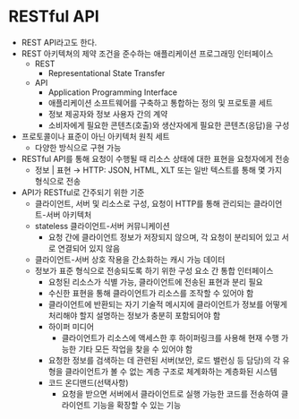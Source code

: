 # RESTful API

- REST API라고도 한다.
- REST 아키텍쳐의 제약 조건을 준수하는 애플리케이션 프로그래밍 인터페이스
    - REST
        - Representational State Transfer
    - API
        - Application Programming Interface
        - 애플리케이션 소프트웨어를 구축하고 통합하는 정의 및 프로토콜 세트
        - 정보 제공자와 정보 사용자 간의 계약
        - 소비자에게 필요한 콘텐츠(호출)와 생산자에게 필요한 콘텐츠(응답)을 구성
- 프로토콜이나 표준이 아닌 아키텍처 원칙 세트
    - 다양한 방식으로 구현 가능
- RESTful API를 통해 요청이 수행될 때 리소스 상태에 대한 표현을 요청자에게 전송
    - 정보 | 표현 → HTTP: JSON, HTML, XLT 또는 일반 텍스트를 통해 몇 가지 형식으로 전송
- API가 RESTful로 간주되기 위한 기준
    - 클라이언트, 서버 및 리소스로 구성, 요청이 HTTP를 통해 관리되는 클라이언트-서버 아키텍처
    - stateless 클라이언트-서버 커뮤니케이션
        - 요청 간에 클라이언트 정보가 저장되지 않으며, 각 요청이 분리되어 있고 서로 연결되어 있지 않음
    - 클라이언트-서버 상호 작용을 간소화하는 캐시 가능 데이터
    - 정보가 표준 형식으로 전송되도록 하기 위한 구성 요소 간 통합 인터페이스
        - 요청된 리소스가 식별 가능, 클라이언트에 전송된 표현과 분리 필요
        - 수신한 표현을 통해 클라이언트가 리소스를 조작할 수 있어야 함
        - 클라이언트에 반환되는 자기 기술적 메시지에 클라이언트가 정보를 어떻게 처리해야 할지 설명하는 정보가 충분히 포함되어야 함
        - 하이퍼 미디어
            - 클라이언트가 리소스에 액세스한 후 하이퍼링크를 사용해 현재 수행 가능한 기타 모든 작업을 찾을 수 있어야 함
        - 요청한 정보를 검색하는 데 관련된 서버(보안, 로드 밸런싱 등 담당)의 각 유형을 클라이언트가 볼 수 없는 계층 구조로 체계화하는 계층화된 시스템
        - 코드 온디맨드(선택사항)
            - 요청을 받으면 서버에서 클라이언트로 실행 가능한 코드를 전송하여 클라이언트 기능을 확장할 수 있는 기능